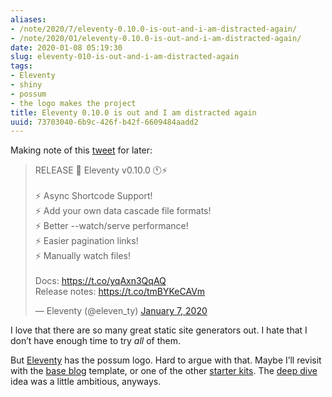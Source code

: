 ```yaml
---
aliases:
- /note/2020/7/eleventy-0.10.0-is-out-and-i-am-distracted-again/
- /note/2020/01/eleventy-0.10.0-is-out-and-i-am-distracted-again/
date: 2020-01-08 05:19:30
slug: eleventy-010-is-out-and-i-am-distracted-again
tags:
- Eleventy
- shiny
- possum
- the logo makes the project
title: Eleventy 0.10.0 is out and I am distracted again
uuid: 73703040-6b9c-426f-b42f-6609484aadd2
---
```


Making note of this
[tweet](https://twitter.com/eleven_ty/status/1214681563507699713) for
later:

<blockquote class="twitter-tweet">
    <p lang="en" dir="ltr">
        RELEASE 📢 Eleventy v0.10.0 🕚⚡️<br /><br />
        ⚡️ Async Shortcode Support!<br />
        ⚡️ Add your own data cascade file formats!<br />
        ⚡️ Better --watch/serve performance!<br />
        ⚡️ Easier pagination links!<br />
        ⚡️ Manually watch files!<br /><br />
        Docs: <a href="https://t.co/yqAxn3QqAQ">https://t.co/yqAxn3QqAQ</a><br />
        Release notes: <a href="https://t.co/tmBYKeCAVm">https://t.co/tmBYKeCAVm</a>
    </p>
    &mdash; Eleventy (@eleven_ty)
    <a href="https://twitter.com/eleven_ty/status/1214681563507699713?ref_src=twsrc%5Etfw">January 7, 2020</a>
</blockquote>
<script async src="https://platform.twitter.com/widgets.js" charset="utf-8"></script>


I love that there are so many great static site generators out. I hate
that I don’t have enough time to try *all* of them.

But [Eleventy](https://11ty.dev) has the possum logo. Hard to argue with
that. Maybe I’ll revisit with the [base
blog](https://github.com/11ty/eleventy-base-blog) template, or one of
the other [starter kits](https://www.11ty.dev/docs/starter/). The [deep
dive](/post/2019/04/eleventy) idea was a little ambitious, anyways.